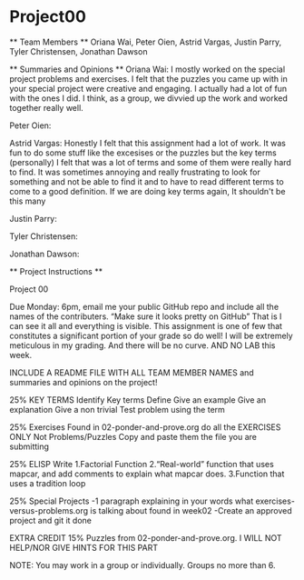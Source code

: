 # Project00

** Team Members **
Oriana Wai, Peter Oien, Astrid Vargas, Justin Parry, Tyler Christensen,
Jonathan Dawson

** Summaries and Opinions **
Oriana Wai: I mostly worked on the special project problems and exercises. I
felt that the puzzles you came up with in your special project were creative and
engaging. I actually had a lot of fun with the ones I did. I think, as a group,
we divvied up the work and worked together really well.

Peter Oien:

Astrid Vargas: Honestly I felt that this assignment had a lot of
work. It was fun to do some stuff like the excesises or the puzzles
but the key terms (personally) I felt that was a lot of terms and some
of them were really hard to find. It was sometimes annoying and really
frustrating to look for something and not be able to find it and to
have to read different terms to come to a good definition. If we are
doing key terms again, It shouldn't be this many

Justin Parry:

Tyler Christensen:

Jonathan Dawson:



** Project Instructions **

Project 00 

Due Monday: 6pm, email me your public GitHub repo and include all the names of
the contributers. “Make sure it looks pretty on GitHub” That is I can see it all
and everything is visible. This assignment is one of few that constitutes a
significant portion of your grade so do well! I will be extremely meticulous in
my grading. And there will be no curve. AND NO LAB this week.

INCLUDE A README FILE WITH ALL TEAM MEMBER NAMES and summaries and opinions on
the project!

25%
KEY TERMS
Identify Key terms
Define
Give an example
Give an explanation
Give a non trivial Test problem using the term

25%
Exercises
Found in 02-ponder-and-prove.org do all the
EXERCISES ONLY
Not Problems/Puzzles
Copy and paste them the file you are submitting

25% ELISP
Write
1.Factorial Function
2.“Real-world” function that uses mapcar, and add comments to explain what
mapcar does.
3.Function that uses a tradition loop

25% Special Projects
-1 paragraph explaining in your words what exercises-versus-problems.org is
talking about found in week02
-Create an approved project and git it done

EXTRA CREDIT 15% Puzzles from 02-ponder-and-prove.org. I WILL NOT HELP/NOR GIVE
HINTS FOR THIS PART

NOTE: You may work in a group or individually. Groups no more than 6.

